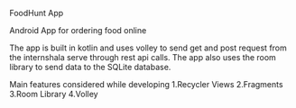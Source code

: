 FoodHunt App

Android App for ordering food online

The app is built in kotlin and uses volley to send get and post request from the internshala serve through rest api calls.
The app also uses the room library to send data to the SQLite database.

Main features considered while developing
1.Recycler Views
2.Fragments
3.Room Library
4.Volley
